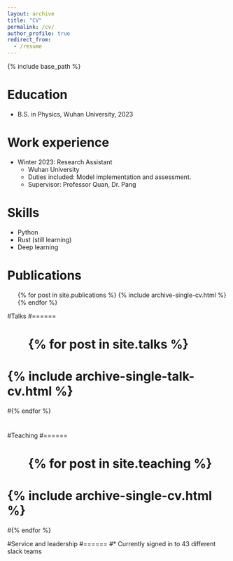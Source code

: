 ```yaml
---
layout: archive
title: "CV"
permalink: /cv/
author_profile: true
redirect_from:
  - /resume
---
```


{% include base_path %}

Education
======
* B.S. in Physics, Wuhan University, 2023

Work experience
======
* Winter 2023: Research Assistant
  * Wuhan University
  * Duties included: Model implementation and assessment.
  * Supervisor: Professor Quan, Dr. Pang
  
Skills
======
* Python
* Rust (still learning)
* Deep learning

Publications
======
  <ul>{% for post in site.publications %}
    {% include archive-single-cv.html %}
  {% endfor %}</ul>
  
#Talks
#======
#  <ul>{% for post in site.talks %}
 #   {% include archive-single-talk-cv.html %}
  #{% endfor %}</ul>
  #
#Teaching
#======
 # <ul>{% for post in site.teaching %}
  #  {% include archive-single-cv.html %}
  #{% endfor %}</ul>
  
#Service and leadership
#======
#* Currently signed in to 43 different slack teams
